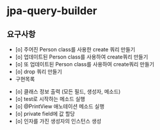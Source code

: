 # jpa-query-builder

## 요구사항
- [o] 주어진 Person class를 사용한 create 쿼리 만들기
- [o] 업데이트된 Person class를 사용하여 create쿼리 만들기
- [o] 또 업데이트된 Person class를 사용하여 create쿼리 만들기
- [o] drop 쿼리 만들기
- 구현목록
* [o] 클래스 정보 출력 (모든 필드, 생성자, 메소드)
* [o] test로 시작하는 메소드 실행
* [o] @PrintView 애노테이션 메소드 실행
* [o] private field에 값 할당
* [o] 인자를 가진 생성자의 인스턴스 생성

